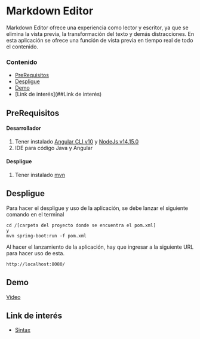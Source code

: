 # Markdown Editor

Markdown Editor ofrece una experiencia como lector y escritor, ya que se elimina la vista previa, la transformación del texto y demás distracciones. En esta aplicación se ofrece una función de vista previa en tiempo real de todo el contenido.

### Contenido
* [PreRequisitos](##PreRequisitos)
* [Despligue](##Despligue)
* [Demo](##Demo)
* [Link de interés](##Link de interés)


## PreRequisitos
  #### Desarrollador
   1. Tener instalado [Angular CLI v10](https://cli.angular.io/) y [NodeJs v14.15.0](https://nodejs.org/es/download/)
   2. IDE para código Java y Angular
  #### Despligue
   1. Tener instalado [mvn](https://jdk.java.net/archive/)

## Despligue

Para hacer el despligue y uso de la aplicación, se debe lanzar el siguiente comando en el terminal
```
cd /[carpeta del proyecto donde se encuentra el pom.xml]
y 
mvn spring-boot:run -f pom.xml
```
Al hacer el lanzamiento de la aplicación, hay que ingresar a la siguiente URL para hacer uso de esta.

```
http://localhost:8080/
```

## Demo
[Video](https://youtu.be/YRbrjLZvERQ)

## Link de interés
* [Sintax](https://jfcere.github.io/ngx-markdown/cheat-sheet)


